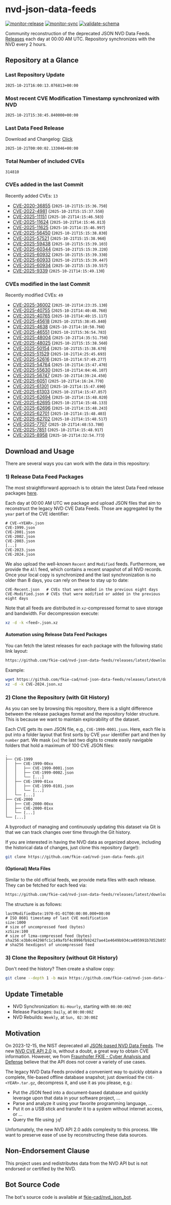 # nvd-json-data-feeds

[![monitor-release](https://github.com/fkie-cad/nvd-json-data-feeds/actions/workflows/monitor_release.yml/badge.svg)](https://github.com/fkie-cad/nvd-json-data-feeds/actions/workflows/monitor_release.yml)
[![monitor-sync](https://github.com/fkie-cad/nvd-json-data-feeds/actions/workflows/monitor_sync.yml/badge.svg)](https://github.com/fkie-cad/nvd-json-data-feeds/actions/workflows/monitor_sync.yml)
[![validate-schema](https://github.com/fkie-cad/nvd-json-data-feeds/actions/workflows/validate_schema.yml/badge.svg)](https://github.com/fkie-cad/nvd-json-data-feeds/actions/workflows/validate_schema.yml)

Community reconstruction of the deprecated JSON NVD Data Feeds.
[Releases](https://github.com/fkie-cad/nvd-json-data-feeds/releases/latest) each day at 00:00 AM UTC.
Repository synchronizes with the NVD every 2 hours.

## Repository at a Glance

### Last Repository Update

```plain
2025-10-21T16:00:13.076813+00:00
```

### Most recent CVE Modification Timestamp synchronized with NVD

```plain
2025-10-21T15:38:45.840000+00:00
```

### Last Data Feed Release

Download and Changelog: [Click](https://github.com/fkie-cad/nvd-json-data-feeds/releases/latest)

```plain
2025-10-21T00:00:02.133046+00:00
```

### Total Number of included CVEs

```plain
314810
```

### CVEs added in the last Commit

Recently added CVEs: `13`

- [CVE-2020-36855](CVE-2020/CVE-2020-368xx/CVE-2020-36855.json) (`2025-10-21T15:15:36.750`)
- [CVE-2022-4981](CVE-2022/CVE-2022-49xx/CVE-2022-4981.json) (`2025-10-21T15:15:37.550`)
- [CVE-2025-11151](CVE-2025/CVE-2025-111xx/CVE-2025-11151.json) (`2025-10-21T14:15:46.583`)
- [CVE-2025-11624](CVE-2025/CVE-2025-116xx/CVE-2025-11624.json) (`2025-10-21T14:15:46.813`)
- [CVE-2025-11625](CVE-2025/CVE-2025-116xx/CVE-2025-11625.json) (`2025-10-21T14:15:46.997`)
- [CVE-2025-56450](CVE-2025/CVE-2025-564xx/CVE-2025-56450.json) (`2025-10-21T15:15:38.830`)
- [CVE-2025-57521](CVE-2025/CVE-2025-575xx/CVE-2025-57521.json) (`2025-10-21T15:15:38.960`)
- [CVE-2025-59438](CVE-2025/CVE-2025-594xx/CVE-2025-59438.json) (`2025-10-21T15:15:39.103`)
- [CVE-2025-60344](CVE-2025/CVE-2025-603xx/CVE-2025-60344.json) (`2025-10-21T15:15:39.220`)
- [CVE-2025-60932](CVE-2025/CVE-2025-609xx/CVE-2025-60932.json) (`2025-10-21T15:15:39.330`)
- [CVE-2025-60933](CVE-2025/CVE-2025-609xx/CVE-2025-60933.json) (`2025-10-21T15:15:39.447`)
- [CVE-2025-60934](CVE-2025/CVE-2025-609xx/CVE-2025-60934.json) (`2025-10-21T15:15:39.557`)
- [CVE-2025-9339](CVE-2025/CVE-2025-93xx/CVE-2025-9339.json) (`2025-10-21T14:15:49.130`)


### CVEs modified in the last Commit

Recently modified CVEs: `49`

- [CVE-2025-36002](CVE-2025/CVE-2025-360xx/CVE-2025-36002.json) (`2025-10-21T14:23:35.130`)
- [CVE-2025-40755](CVE-2025/CVE-2025-407xx/CVE-2025-40755.json) (`2025-10-21T14:40:48.760`)
- [CVE-2025-40765](CVE-2025/CVE-2025-407xx/CVE-2025-40765.json) (`2025-10-21T14:40:15.117`)
- [CVE-2025-45618](CVE-2025/CVE-2025-456xx/CVE-2025-45618.json) (`2025-10-21T15:38:45.840`)
- [CVE-2025-4638](CVE-2025/CVE-2025-46xx/CVE-2025-4638.json) (`2025-10-21T14:10:50.760`)
- [CVE-2025-46551](CVE-2025/CVE-2025-465xx/CVE-2025-46551.json) (`2025-10-21T15:36:54.783`)
- [CVE-2025-48004](CVE-2025/CVE-2025-480xx/CVE-2025-48004.json) (`2025-10-21T14:35:51.750`)
- [CVE-2025-48025](CVE-2025/CVE-2025-480xx/CVE-2025-48025.json) (`2025-10-21T15:15:38.560`)
- [CVE-2025-50154](CVE-2025/CVE-2025-501xx/CVE-2025-50154.json) (`2025-10-21T15:15:38.670`)
- [CVE-2025-51529](CVE-2025/CVE-2025-515xx/CVE-2025-51529.json) (`2025-10-21T14:25:45.693`)
- [CVE-2025-52616](CVE-2025/CVE-2025-526xx/CVE-2025-52616.json) (`2025-10-21T14:57:49.277`)
- [CVE-2025-54764](CVE-2025/CVE-2025-547xx/CVE-2025-54764.json) (`2025-10-21T14:15:47.470`)
- [CVE-2025-55630](CVE-2025/CVE-2025-556xx/CVE-2025-55630.json) (`2025-10-21T14:04:46.107`)
- [CVE-2025-56747](CVE-2025/CVE-2025-567xx/CVE-2025-56747.json) (`2025-10-21T14:39:24.450`)
- [CVE-2025-6051](CVE-2025/CVE-2025-60xx/CVE-2025-6051.json) (`2025-10-21T14:16:24.770`)
- [CVE-2025-61301](CVE-2025/CVE-2025-613xx/CVE-2025-61301.json) (`2025-10-21T14:15:47.690`)
- [CVE-2025-61303](CVE-2025/CVE-2025-613xx/CVE-2025-61303.json) (`2025-10-21T14:15:47.857`)
- [CVE-2025-62694](CVE-2025/CVE-2025-626xx/CVE-2025-62694.json) (`2025-10-21T14:15:48.020`)
- [CVE-2025-62695](CVE-2025/CVE-2025-626xx/CVE-2025-62695.json) (`2025-10-21T14:15:48.133`)
- [CVE-2025-62696](CVE-2025/CVE-2025-626xx/CVE-2025-62696.json) (`2025-10-21T14:15:48.243`)
- [CVE-2025-62701](CVE-2025/CVE-2025-627xx/CVE-2025-62701.json) (`2025-10-21T14:15:48.403`)
- [CVE-2025-62702](CVE-2025/CVE-2025-627xx/CVE-2025-62702.json) (`2025-10-21T14:15:48.517`)
- [CVE-2025-7707](CVE-2025/CVE-2025-77xx/CVE-2025-7707.json) (`2025-10-21T14:48:53.780`)
- [CVE-2025-7851](CVE-2025/CVE-2025-78xx/CVE-2025-7851.json) (`2025-10-21T14:15:48.917`)
- [CVE-2025-8958](CVE-2025/CVE-2025-89xx/CVE-2025-8958.json) (`2025-10-21T14:32:54.773`)


## Download and Usage

There are several ways you can work with the data in this repository:

### 1) Release Data Feed Packages

The most straightforward approach is to obtain the latest Data Feed release packages [here](https://github.com/fkie-cad/nvd-json-data-feeds/releases/latest).

Each day at 00:00 AM UTC we package and upload JSON files that aim to reconstruct the legacy NVD CVE Data Feeds.
Those are aggregated by the `year` part of the CVE identifier:

```
# CVE-<YEAR>.json
CVE-1999.json
CVE-2001.json
CVE-2002.json
CVE-2003.json
[...]
CVE-2023.json
CVE-2024.json
```

We also upload the well-known `Recent` and `Modified` feeds.
Furthermore, we provide the `All` feed, which contains a recent snapshot of all NVD records.
Once your local copy is synchronized and the last synchronization is no older than 8 days, you can rely on these to stay up to date:

```plain
CVE-Recent.json   # CVEs that were added in the previous eight days
CVE-Modified.json # CVEs that were modified or added in the previous eight days
```

Note that all feeds are distributed in `xz`-compressed format to save storage and bandwidth.
For decompression execute:

```sh
xz -d -k <feed>.json.xz
```

#### Automation using Release Data Feed Packages

You can fetch the latest releases for each package with the following static link layout:

```sh
https://github.com/fkie-cad/nvd-json-data-feeds/releases/latest/download/CVE-<YEAR>.json.xz
```

Example:

```sh
wget https://github.com/fkie-cad/nvd-json-data-feeds/releases/latest/download/CVE-2024.json.xz
xz -d -k CVE-2024.json.xz
```

### 2) Clone the Repository (with Git History)

As you can see by browsing this repository, there is a slight difference between the release packages format and the repository folder structure.
This is because we want to maintain explorability of the dataset.

Each CVE gets its own JSON file, e.g., `CVE-1999-0001.json`.
Here, each file is put into a folder layout that first sorts by CVE `year` identifier part and then by `number` part.
We mask (`xx`) the last two digits to create easily navigable folders that hold a maximum of 100 CVE JSON files:

```plain
.
├── CVE-1999
│   ├── CVE-1999-00xx
│   │   ├── CVE-1999-0001.json
│   │   ├── CVE-1999-0002.json
│   │   └── [...]
│   ├── CVE-1999-01xx
│   │   ├── CVE-1999-0101.json
│   │   └── [...]
│   └── [...]
├── CVE-2000
│   ├── CVE-2000-00xx
│   ├── CVE-2000-01xx
│   └── [...]
└── [...]
```

A byproduct of managing and continuously updating this dataset via Git is that we can track changes over time through the Git history.

If you are interested in having the NVD data as organized above, including the historical data of changes, just clone this repository (large!):

```sh
git clone https://github.com/fkie-cad/nvd-json-data-feeds.git
```

#### (Optional) Meta Files

Similar to the old official feeds, we provide meta files with each release. They can be fetched for each feed via:

```sh
https://github.com/fkie-cad/nvd-json-data-feeds/releases/latest/download/CVE-<YEAR>.meta
```

The structure is as follows:

```plain
lastModifiedDate:1970-01-01T00:00:00.000+00:00                          # ISO 8601 timestamp of last CVE modification
size:1000                                                               # size of uncompressed feed (bytes)
xzSize:100                                                              # size of lzma-compressed feed (bytes)
sha256:e3b0c44298fc1c149afbf4c8996fb92427ae41e4649b934ca495991b7852b855 # sha256 hexdigest of uncompressed feed
```

### 3) Clone the Repository (without Git History)

Don't need the history? Then create a shallow copy:

```sh
git clone --depth 1 -b main https://github.com/fkie-cad/nvd-json-data-feeds.git
```


## Update Timetable

* NVD Synchronization: `Bi-Hourly`, starting with `00:00:00Z`
* Release Packages: `Daily`, at `00:00:00Z`
* NVD Rebuilds: `Weekly`, at `Sun, 02:30:00Z`


## Motivation

On 2023-12-15, the NIST deprecated all [JSON-based NVD Data Feeds](https://nvd.nist.gov/vuln/data-feeds#divRetirementBanner-1).
The new [NVD CVE API 2.0](https://nvd.nist.gov/developers/vulnerabilities) is, without a doubt, a great way to obtain CVE information.
However, we from [Fraunhofer FKIE - Cyber Analysis and Defense](https://www.fkie.fraunhofer.de/en/departments/cad.html) believe that the API does not cover a variety of use cases.

The legacy NVD Data Feeds provided a convenient way to quickly obtain a complete, file-based offline database snapshot; just download the `CVE-<YEAR>.tar.gz`, decompress it, and use it as you please, e.g.:

- Put the JSON feed into a document-based database and quickly leverage upon that data in your software project, ...
- Parse and analyze it using your favorite programming language, ...
- Put it on a USB stick and transfer it to a system without internet access, or ...
- Query the file using `jq`!

Unfortunately, the new NVD API 2.0 adds complexity to this process.
We want to preserve ease of use by reconstructing these data sources.

## Non-Endorsement Clause

This project uses and redistributes data from the NVD API but is not endorsed or certified by the NVD.

## Bot Source Code

The bot's source code is available at [fkie-cad/nvd\_json\_bot](https://github.com/fkie-cad/nvd_json_bot).
